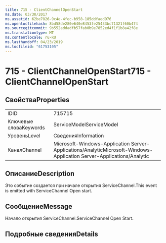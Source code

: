 ```yaml
---
title: 715 - ClientChannelOpenStart
ms.date: 03/30/2017
ms.assetid: 62be7826-9c4e-4fec-b958-185ddfaed976
ms.openlocfilehash: 8bd58de280e640e8453fe25433bc71321f60b474
ms.sourcegitcommit: 9b552addadfb57fab0b9e7852ed4f1f1b8a42f8e
ms.translationtype: MT
ms.contentlocale: ru-RU
ms.lasthandoff: 04/23/2019
ms.locfileid: "61753105"
---
```

# <a name="715---clientchannelopenstart"></a><span data-ttu-id="9eaea-102">715 - ClientChannelOpenStart</span><span class="sxs-lookup"><span data-stu-id="9eaea-102">715 - ClientChannelOpenStart</span></span>
## <a name="properties"></a><span data-ttu-id="9eaea-103">Свойства</span><span class="sxs-lookup"><span data-stu-id="9eaea-103">Properties</span></span>  
  
|||  
|-|-|  
|<span data-ttu-id="9eaea-104">ID</span><span class="sxs-lookup"><span data-stu-id="9eaea-104">ID</span></span>|<span data-ttu-id="9eaea-105">715</span><span class="sxs-lookup"><span data-stu-id="9eaea-105">715</span></span>|  
|<span data-ttu-id="9eaea-106">Ключевые слова</span><span class="sxs-lookup"><span data-stu-id="9eaea-106">Keywords</span></span>|<span data-ttu-id="9eaea-107">ServiceModel</span><span class="sxs-lookup"><span data-stu-id="9eaea-107">ServiceModel</span></span>|  
|<span data-ttu-id="9eaea-108">Уровень</span><span class="sxs-lookup"><span data-stu-id="9eaea-108">Level</span></span>|<span data-ttu-id="9eaea-109">Сведения</span><span class="sxs-lookup"><span data-stu-id="9eaea-109">Information</span></span>|  
|<span data-ttu-id="9eaea-110">Канал</span><span class="sxs-lookup"><span data-stu-id="9eaea-110">Channel</span></span>|<span data-ttu-id="9eaea-111">Microsoft-Windows-Application Server-Applications/Analytic</span><span class="sxs-lookup"><span data-stu-id="9eaea-111">Microsoft-Windows-Application Server-Applications/Analytic</span></span>|  
  
## <a name="description"></a><span data-ttu-id="9eaea-112">Описание</span><span class="sxs-lookup"><span data-stu-id="9eaea-112">Description</span></span>  
 <span data-ttu-id="9eaea-113">Это событие создается при начале открытия ServiceChannel.</span><span class="sxs-lookup"><span data-stu-id="9eaea-113">This event is emitted with ServiceChannel Open start.</span></span>  
  
## <a name="message"></a><span data-ttu-id="9eaea-114">Сообщение</span><span class="sxs-lookup"><span data-stu-id="9eaea-114">Message</span></span>  
 <span data-ttu-id="9eaea-115">Начало открытия ServiceChannel.</span><span class="sxs-lookup"><span data-stu-id="9eaea-115">ServiceChannel Open Start.</span></span>  
  
## <a name="details"></a><span data-ttu-id="9eaea-116">Подробные сведения</span><span class="sxs-lookup"><span data-stu-id="9eaea-116">Details</span></span>
